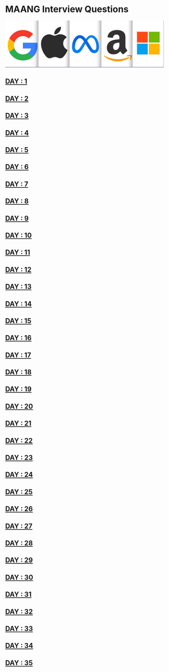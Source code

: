 # MAANG Interview Questions

![MAANG](./images/maang.png)

## [DAY : 1](./DAY%20:%201/readme.md)

## [DAY : 2](./DAY%20:%202/readme.md)

## [DAY : 3](./DAY%20:%203/readme.md)

## [DAY : 4](./DAY%20:%204/readme.md)

## [DAY : 5](./DAY%20:%205/readme.md)

## [DAY : 6](./DAY%20:%206/readme.md)

## [DAY : 7](./DAY%20:%207/readme.md)

## [DAY : 8](./DAY%20:%208/readme.md)

## [DAY : 9](./DAY%20:%209/readme.md)

## [DAY : 10](./DAY%20:%2010/readme.md)

## [DAY : 11](./DAY%20:%2011/readme.md)

## [DAY : 12](./DAY%20:%2012/readme.md)

## [DAY : 13](./DAY%20:%2013/readme.md)

## [DAY : 14](./DAY%20:%2014/readme.md)

## [DAY : 15](./DAY%20:%2015/readme.md)

## [DAY : 16](./DAY%20:%2016/readme.md)

## [DAY : 17](./DAY%20:%2017/readme.md)

## [DAY : 18](./DAY%20:%2018/readme.md)

## [DAY : 19](./DAY%20:%2019/readme.md)

## [DAY : 20](./DAY%20:%2020/readme.md)

## [DAY : 21](./DAY%20:%2021/readme.md)

## [DAY : 22](./DAY%20:%2022/readme.md)

## [DAY : 23](./DAY%20:%2023/readme.md)

## [DAY : 24](./DAY%20:%2024/readme.md)

## [DAY : 25](./DAY%20:%2025/readme.md)

## [DAY : 26](./DAY%20:%2026/readme.md)

## [DAY : 27](./DAY%20:%2027/readme.md)

## [DAY : 28](./DAY%20:%2028/readme.md)

## [DAY : 29](./DAY%20:%2029/readme.md)

## [DAY : 30](./DAY%20:%2030/readme.md)

## [DAY : 31](./DAY%20:%2031/readme.md)

## [DAY : 32](./DAY%20:%2032/readme.md)

## [DAY : 33](./DAY%20:%2033/readme.md)

## [DAY : 34](./DAY%20:%2034/readme.md)

## [DAY : 35](./DAY%20:%2035/readme.md)